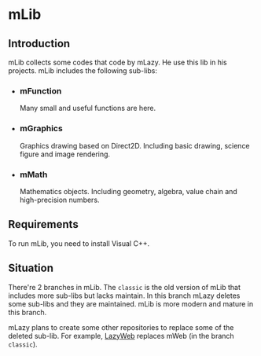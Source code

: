 # mLib

## Introduction

mLib collects some codes that code by mLazy. He use this lib in his projects. mLib includes the following sub-libs:

- ### mFunction

  Many small and useful functions are here.

- ### mGraphics

  Graphics drawing based on Direct2D. Including basic drawing, science figure and image rendering.

- ### mMath

  Mathematics objects. Including geometry, algebra, value chain and high-precision numbers.

## Requirements

To run mLib, you need to install Visual C++.

## Situation

There're 2 branches in mLib. The `classic` is the old version of mLib that includes more sub-libs but lacks maintain. In this branch mLazy deletes some sub-libs and they are maintained. mLib is more modern and mature in this branch.

mLazy plans to create some other repositories to replace some of the deleted sub-lib. For example, [LazyWeb](github.com/masterlazy/lazyweb) replaces mWeb (in the branch `classic`).
